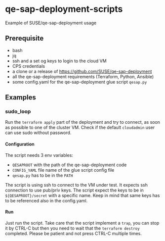 # qe-sap-deployment-scripts
Example of SUSE/qe-sap-deployment usage

## Prerequisite
- bash
- jq
- ssh and a set og keys to login to the cloud VM
- CPS credentials
- a clone or a release of https://github.com/SUSE/qe-sap-deployment
- all the qe-sap-deployment requirements (Terraform, Python, Ansible)
- some config.yaml for the qe-sap-deployment glue script `qesap.py`

## Examples

### sudo_loop
Run the `terraform apply` part of the deployment and try to connect,
as soon as possible to one of the cluster VM.
Check if the default `cloudadmin` user can use sudo without password.

#### Configuration
The script needs 3 env variables:
 - `QESAPROOT` with the path of the qe-sap-deployment code
 - `CONFIG_YAML` file name of the glue script config file
 - `qesap.py` has to be in the `PATH`

The script is using ssh to connect to the VM under test.
It expects ssh connection to use pub/priv keys.
The script expect the keys to be in `${QESAPROOT}/secret` with a specific name.
Keep in mind that same keys has to be referenced also in the config.yaml.

#### Run

Just run the script. Take care that the script implement a `trap`, you can stop it by CTRL-C
but then you need to wait that the `terraform destroy` completed. Please be patient and
not press CTRL-C multiple times.
